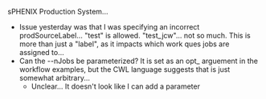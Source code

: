 sPHENIX Production System...
- Issue yesterday was that I was specifying an incorrect prodSourceLabel... "test" is allowed.  "test_jcw"... not so much.  This is more than just a "label", as it impacts which work ques jobs are assigned to...
- Can the --nJobs be parameterized?  It is set as an opt_ arguement in the workflow examples, but the CWL language suggests that is just somewhat arbitrary...
	- Unclear...  It doesn't look like I can add a parameter